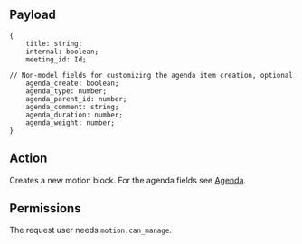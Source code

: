 ## Payload
```
{
    title: string;
    internal: boolean;
    meeting_id: Id;

// Non-model fields for customizing the agenda item creation, optional
    agenda_create: boolean;
    agenda_type: number;
    agenda_parent_id: number;
    agenda_comment: string;
    agenda_duration: number;
    agenda_weight: number;
}
```

## Action
Creates a new motion block. For the agenda fields see [Agenda](https://github.com/OpenSlides/OpenSlides/wiki/Agenda#additional-fields-during-creation-of-agenda-content-objects).

## Permissions
The request user needs `motion.can_manage`.
